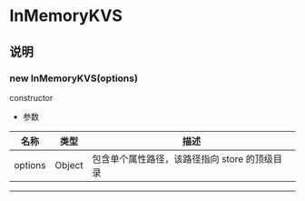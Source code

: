# InMemoryKVS

## 说明

### new InMemoryKVS(options)

constructor

- 参数

| 名称    | 类型   | 描述                                          |
| ------- | ------ | --------------------------------------------- |
| options | Object | 包含单个属性路径，该路径指向 store 的顶级目录 |

---
